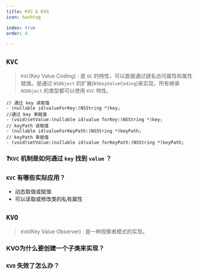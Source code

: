 ```yaml
---
title: KVC & KVO
icon: hashtag

index: true
order: 4

---
```


<!-- more -->

## `KVC`

> `KVC`(Key Value Coding) : 是 `OC` 的特性，可以直接通过键名访问属性和属性赋值。是通过 `NSObject` 的扩展(`NSKeyValueCoding`)来实现，所有继承 `NSObject` 的类型都可以使用 `KVC` 特性。

```objc
// 通过 key 读取值
- (nullable id)valueForKey:(NSString *)key;                          
//通过 key 来赋值
- (void)setValue:(nullable id)value forKey:(NSString *)key;          
// keyPath 读取值
- (nullable id)valueForKeyPath:(NSString *)keyPath;                  
// keyPath 来赋值
- (void)setValue:(nullable id)value forKeyPath:(NSString *)keyPath;  
```

### ❓`KVC` 机制是如何通过 `key` 找到 `value` ？



### `KVC` 有哪些实际应用？
  
  * 动态取值或赋值
  * 可以读取或修改类的私有属性

## `KVO`

> `KVO`(Key Value Observer) : 是一种观察者模式的实现。
  
### KVO为什么要创建一个子类来实现？

  
### `KVO` 失效了怎么办？
  